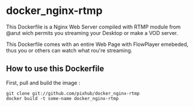 # docker_nginx-rtmp

This Dockerfile is a Nginx Web Server compiled with RTMP module from @arut wich permits you streaming your Desktop
or make a VOD server.

This Dockerfile comes with an entire Web Page with FlowPlayer emebeded, thus you or others can watch what rou're streaming.

## How to use this Dockerfile

First, pull and build the image :
```
git clone git://github.com/pixhub/docker_nginx-rtmp
docker build -t some-name docker_nginx-rtmp
```
